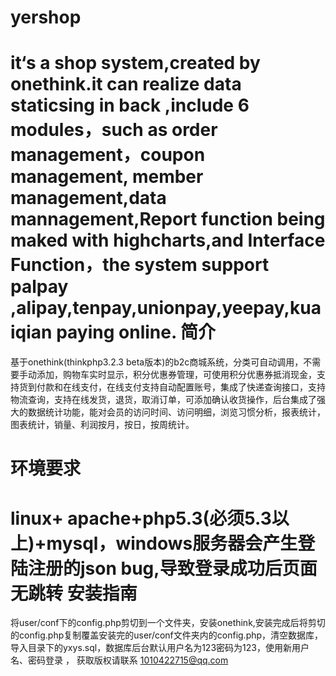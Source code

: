 yershop
=======

  it‘s a shop system,created by onethink.it can realize data staticsing in back ,include 6 modules，such as order management，coupon management,
  member management,data mannagement,Report function being maked with highcharts,and Interface
Function，the system support palpay ,alipay,tenpay,unionpay,yeepay,kuaiqian paying online.
简介
=======
 基于onethink(thinkphp3.2.3 beta版本)的b2c商城系统，分类可自动调用，不需要手动添加，购物车实时显示，积分优惠券管理，可使用积分优惠券抵消现金，支持货到付款和在线支付，在线支付支持自动配置账号，集成了快递查询接口，支持物流查询，支持在线发货，退货，取消订单，可添加确认收货操作，后台集成了强大的数据统计功能，能对会员的访问时间、访问明细，浏览习惯分析，报表统计，图表统计，销量、利润按月，按日，按周统计。
 
环境要求
=======
 linux+ apache+php5.3(必须5.3以上)+mysql，windows服务器会产生登陆注册的json bug,导致登录成功后页面无跳转
安装指南 
=======
 将user/conf下的config.php剪切到一个文件夹，安装onethink,安装完成后将剪切的config.php复制覆盖安装完的user/conf文件夹内的config.php，清空数据库，导入目录下的yxys.sql，数据库后台默认用户名为123密码为123，使用新用户名、密码登录
， 获取版权请联系
 1010422715@qq.com

